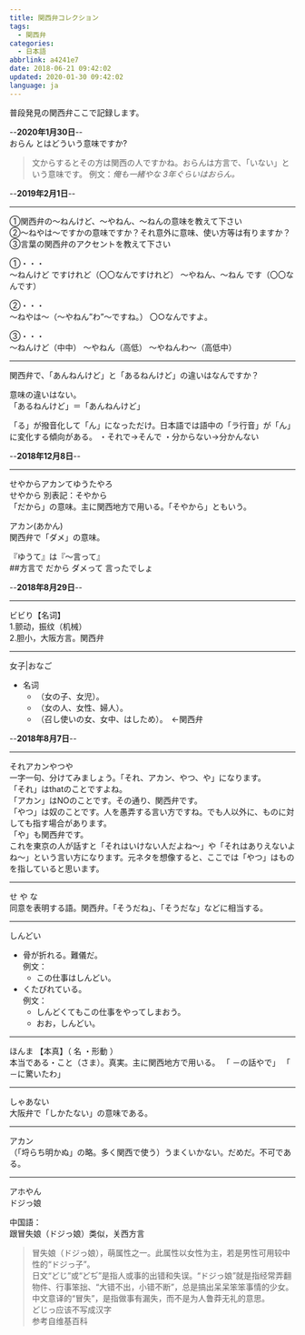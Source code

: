 ```yaml
---
title: 関西弁コレクション
tags:
  - 関西弁
categories:
  - 日本語
abbrlink: a4241e7
date: 2018-06-21 09:42:02
updated: 2020-01-30 09:42:02
language: ja
---
```


普段発見の関西弁ここで記録します。

--**2020年1月30日**--  
 おらん とはどういう意味ですか?
 >文からするとその方は関西の人ですかね。おらんは方言で、「いない」という意味です。
 >例文：_俺も一緒やな 3年ぐらいはおらん。_

--**2019年2月1日**--
***
①関西弁の～ねんけど、～やねん、～ねんの意味を教えて下さい  
②～ねやは～ですかの意味ですか？それ意外に意味、使い方等は有りますか？  
③言葉の関西弁のアクセントを教えて下さい  

①・・・  
～ねんけど ですけれど（〇〇なんですけれど）
～やねん、～ねん です（〇〇なんです）

②・・・  
～ねやは～（～やねん”わ”～ですね。）
〇○なんですよ。

③・・・  
～ねんけど（中中）
～やねん（高低）
～やねんわ～（高低中）
<!--more-->  

***
関西弁で、「あんねんけど」と「あるねんけど」の違いはなんですか？  

意味の違いはない。  
「あるねんけど」＝「あんねんけど」

「る」が撥音化して「ん」になっただけ。日本語では語中の「ラ行音」が「ん」に変化する傾向がある。
・それで→そんで
・分からない→分かんない

--**2018年12月8日**--  
***
せやからアカンてゆうたやろ  
せやから 別表記：そやから  
「だから」の意味。主に関西地方で用いる。「そやから」ともいう。  

アカン(あかん)  
関西弁で「ダメ」の意味。  

『ゆうて』は『～言って』  
 ##方言で だから ダメって 言ったでしょ  

--**2018年8月29日**--
***
ビビり【名词】  
1.颤动，振纹（机械）  
2.胆小，大阪方言。関西弁

***
女子|おなご  

- 名词
  - （女の子、女児）。
  - （女の人、女性、婦人）。
  - （召し使いの女、女中、はしため）。　<-関西弁

--**2018年8月7日**--
***
それアカンやつや  
一字一句、分けてみましょう。「それ、アカン、やつ、や」になります。  
「それ」はthatのことですよね。  
「アカン」はNOのことです。その通り、関西弁です。  
「やつ」は奴のことです。人を愚弄する言い方ですね。でも人以外に、ものに対しても指す場合があります。  
「や」も関西弁です。  
これを東京の人が話すと「それはいけない人だよね～」や「それはありえないよね～」という言い方になります。元ネタを想像すると、ここでは「やつ」はものを指していると思います。

***
せ や な  
同意を表明する語。関西弁。「そうだね」、「そうだな」などに相当する。

***
しんどい

- 骨が折れる。難儀だ。  
  例文：
  - この仕事はしんどい。  
- くたびれている。  
  例文：
  - しんどくてもこの仕事をやってしまおう。  
  - おお，しんどい。  

***
ほんま 【本真】（ 名 ・形動 ）  
本当である・こと（さま）。真実。主に関西地方で用いる。 「 －の話やで」 「 －に驚いたわ」

***
しゃあない  
大阪弁で「しかたない」の意味である。

***
アカン  
（「埒らち明かぬ」の略。多く関西で使う）うまくいかない。だめだ。不可である。

***
アホやん  
ドジっ娘

中国語：  
跟冒失娘（ドジっ娘）类似，关西方言

>冒失娘（ドジっ娘），萌属性之一。此属性以女性为主，若是男性可用较中性的“ドジっ子”。  
>日文“どじ”或“どぢ”是指人或事的出错和失误。“ドジっ娘”就是指经常弄翻物件、行事笨拙、“大错不出，小错不断”，总是搞出呆呆笨笨事情的少女。  
>中文意译的“冒失”，是指做事有漏失，而不是为人鲁莽无礼的意思。  
>どじっ应该不写成汉字  
>参考自维基百科
